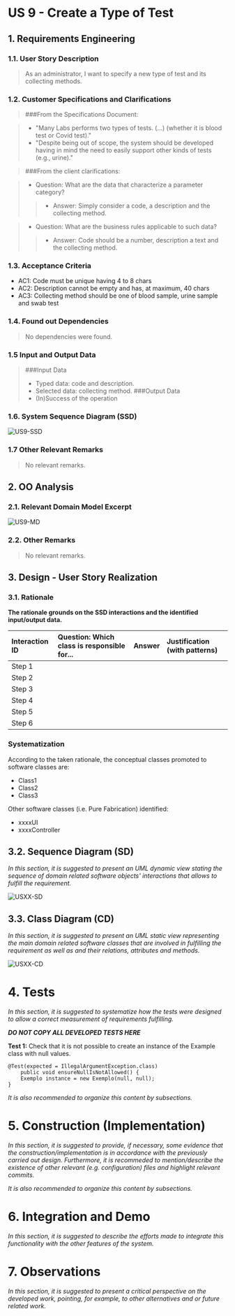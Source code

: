 # US 9  - Create a Type of Test## 1. Requirements Engineering### 1.1. User Story Description>As an administrator, I want to specify a new type of test and its collecting methods.### 1.2. Customer Specifications and Clarifications >###From the Specifications Document:>* "Many Labs performs two types of tests. (…) (whether it is blood test or Covid test)."   >* "Despite being out of scope, the system should be developed having in mind the need to easily support other kinds of tests (e.g., urine).">###From the client clarifications:> * Question: What are the data that characterize a parameter category?  > > * Answer: Simply consider a code, a description and the collecting method.  > * Question: What are the business rules applicable to such data?  > > * Answer: Code should be a number, description a text and the collecting method. ### 1.3. Acceptance Criteria* AC1: Code must be unique having 4 to 8 chars  * AC2: Description cannot be empty and has, at maximum, 40 chars* AC3: Collecting method should be one of blood sample, urine sample and swab test### 1.4. Found out Dependencies>No dependencies were found.### 1.5 Input and Output Data>###Input Data>* Typed data: code and description.>* Selected data: collecting method.>###Output Data>* (In)Success of the operation### 1.6. System Sequence Diagram (SSD)![US9-SSD](US9-SSD.svg)### 1.7 Other Relevant Remarks>No relevant remarks.## 2. OO Analysis### 2.1. Relevant Domain Model Excerpt ![US9-MD](US9-MD.svg)### 2.2. Other Remarks> No relevant remarks.## 3. Design - User Story Realization ### 3.1. Rationale**The rationale grounds on the SSD interactions and the identified input/output data.**| Interaction ID | Question: Which class is responsible for... | Answer  | Justification (with patterns)  ||:-------------  |:--------------------- |:------------|:---------------------------- || Step 1  		 |							 |             |                              || Step 2  		 |							 |             |                              || Step 3  		 |							 |             |                              || Step 4  		 |							 |             |                              || Step 5  		 |							 |             |                              || Step 6  		 |							 |             |                              |              ### Systematization ##According to the taken rationale, the conceptual classes promoted to software classes are:  * Class1 * Class2 * Class3Other software classes (i.e. Pure Fabrication) identified:  * xxxxUI   * xxxxController## 3.2. Sequence Diagram (SD)*In this section, it is suggested to present an UML dynamic view stating the sequence of domain related software objects' interactions that allows to fulfill the requirement.* ![USXX-SD](USXX-SD.svg)## 3.3. Class Diagram (CD)*In this section, it is suggested to present an UML static view representing the main domain related software classes that are involved in fulfilling the requirement as well as and their relations, attributes and methods.*![USXX-CD](USXX-CD.svg)# 4. Tests *In this section, it is suggested to systematize how the tests were designed to allow a correct measurement of requirements fulfilling.* **_DO NOT COPY ALL DEVELOPED TESTS HERE_****Test 1:** Check that it is not possible to create an instance of the Example class with null values. 	@Test(expected = IllegalArgumentException.class)		public void ensureNullIsNotAllowed() {		Exemplo instance = new Exemplo(null, null);	}*It is also recommended to organize this content by subsections.* # 5. Construction (Implementation)*In this section, it is suggested to provide, if necessary, some evidence that the construction/implementation is in accordance with the previously carried out design. Furthermore, it is recommeded to mention/describe the existence of other relevant (e.g. configuration) files and highlight relevant commits.**It is also recommended to organize this content by subsections.* # 6. Integration and Demo *In this section, it is suggested to describe the efforts made to integrate this functionality with the other features of the system.*# 7. Observations*In this section, it is suggested to present a critical perspective on the developed work, pointing, for example, to other alternatives and or future related work.*